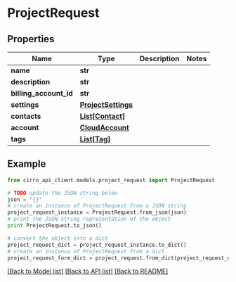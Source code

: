 # ProjectRequest


## Properties

Name | Type | Description | Notes
------------ | ------------- | ------------- | -------------
**name** | **str** |  | 
**description** | **str** |  | 
**billing_account_id** | **str** |  | 
**settings** | [**ProjectSettings**](ProjectSettings.md) |  | 
**contacts** | [**List[Contact]**](Contact.md) |  | 
**account** | [**CloudAccount**](CloudAccount.md) |  | 
**tags** | [**List[Tag]**](Tag.md) |  | 

## Example

```python
from cirro_api_client.models.project_request import ProjectRequest

# TODO update the JSON string below
json = "{}"
# create an instance of ProjectRequest from a JSON string
project_request_instance = ProjectRequest.from_json(json)
# print the JSON string representation of the object
print ProjectRequest.to_json()

# convert the object into a dict
project_request_dict = project_request_instance.to_dict()
# create an instance of ProjectRequest from a dict
project_request_form_dict = project_request.from_dict(project_request_dict)
```
[[Back to Model list]](../README.md#documentation-for-models) [[Back to API list]](../README.md#documentation-for-api-endpoints) [[Back to README]](../README.md)


